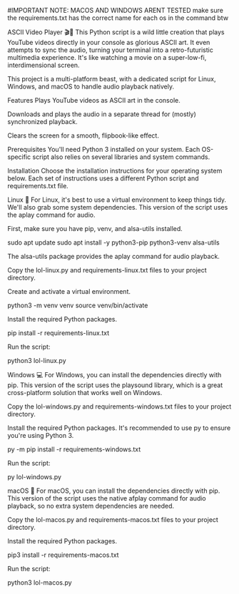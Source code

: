 #IMPORTANT NOTE: MACOS AND WINDOWS ARENT TESTED
make sure the requirements.txt has the correct name for each os in the command btw


ASCII Video Player 🎬👾
This Python script is a wild little creation that plays YouTube videos directly in your console as glorious ASCII art. It even attempts to sync the audio, turning your terminal into a retro-futuristic multimedia experience. It's like watching a movie on a super-low-fi, interdimensional screen.

This project is a multi-platform beast, with a dedicated script for Linux, Windows, and macOS to handle audio playback natively.

Features
Plays YouTube videos as ASCII art in the console.

Downloads and plays the audio in a separate thread for (mostly) synchronized playback.

Clears the screen for a smooth, flipbook-like effect.

Prerequisites
You'll need Python 3 installed on your system. Each OS-specific script also relies on several libraries and system commands.

Installation
Choose the installation instructions for your operating system below. Each set of instructions uses a different Python script and requirements.txt file.

Linux 🐧
For Linux, it's best to use a virtual environment to keep things tidy. We'll also grab some system dependencies. This version of the script uses the aplay command for audio.

First, make sure you have pip, venv, and alsa-utils installed.

sudo apt update
sudo apt install -y python3-pip python3-venv alsa-utils

The alsa-utils package provides the aplay command for audio playback.

Copy the lol-linux.py and requirements-linux.txt files to your project directory.

Create and activate a virtual environment.

python3 -m venv venv
source venv/bin/activate

Install the required Python packages.

pip install -r requirements-linux.txt

Run the script:

python3 lol-linux.py

Windows 💻
For Windows, you can install the dependencies directly with pip. This version of the script uses the playsound library, which is a great cross-platform solution that works well on Windows.

Copy the lol-windows.py and requirements-windows.txt files to your project directory.

Install the required Python packages. It's recommended to use py to ensure you're using Python 3.

py -m pip install -r requirements-windows.txt

Run the script:

py lol-windows.py

macOS 🍎
For macOS, you can install the dependencies directly with pip. This version of the script uses the native afplay command for audio playback, so no extra system dependencies are needed.

Copy the lol-macos.py and requirements-macos.txt files to your project directory.

Install the required Python packages.

pip3 install -r requirements-macos.txt

Run the script:

python3 lol-macos.py
